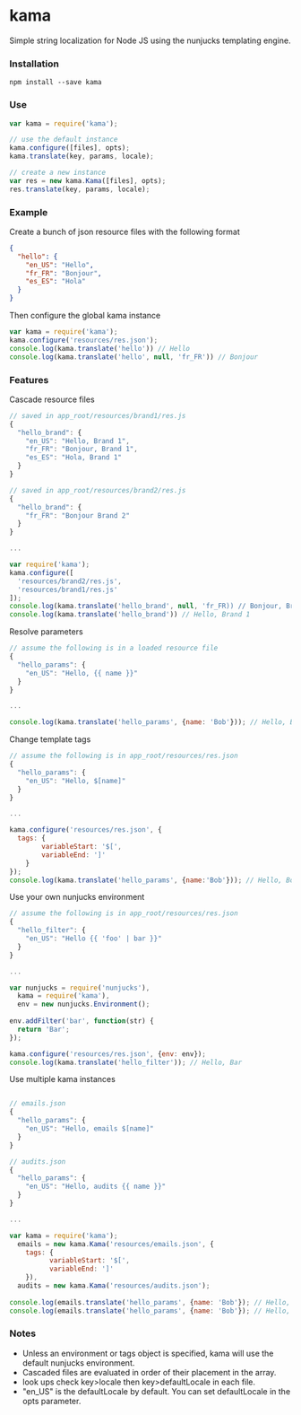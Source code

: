 # kama
Simple string localization for Node JS using the nunjucks templating engine.

### Installation
`npm install --save kama`

### Use
```js
var kama = require('kama');

// use the default instance
kama.configure([files], opts);
kama.translate(key, params, locale);

// create a new instance
var res = new kama.Kama([files], opts);
res.translate(key, params, locale);
```

### Example
Create a bunch of json resource files with the following format

```json
{
  "hello": {
    "en_US": "Hello",
    "fr_FR": "Bonjour",
    "es_ES": "Hola"
  }
}
```

Then configure the global kama instance
```js
var kama = require('kama');
kama.configure('resources/res.json');
console.log(kama.translate('hello')) // Hello
console.log(kama.translate('hello', null, 'fr_FR')) // Bonjour
```

### Features
Cascade resource files
```js
// saved in app_root/resources/brand1/res.js
{
  "hello_brand": {
    "en_US": "Hello, Brand 1",
    "fr_FR": "Bonjour, Brand 1",
    "es_ES": "Hola, Brand 1"
  }
}

// saved in app_root/resources/brand2/res.js
{
  "hello_brand": {
    "fr_FR": "Bonjour Brand 2"
  }
}

...

var require('kama');
kama.configure([
  'resources/brand2/res.js',
  'resources/brand1/res.js'
]);
console.log(kama.translate('hello_brand', null, 'fr_FR)) // Bonjour, Brand 2
console.log(kama.translate('hello_brand')) // Hello, Brand 1
```

Resolve parameters
```js
// assume the following is in a loaded resource file
{
  "hello_params": {
    "en_US": "Hello, {{ name }}"
  }
}

...

console.log(kama.translate('hello_params', {name: 'Bob'})); // Hello, Bob
```

Change template tags
```js
// assume the following is in app_root/resources/res.json
{
  "hello_params": {
    "en_US": "Hello, $[name]"
  }
}

...

kama.configure('resources/res.json', {
  tags: {
		variableStart: '$[',
		variableEnd: ']'
	}
});
console.log(kama.translate('hello_params', {name:'Bob'})); // Hello, Bob
```

Use your own nunjucks environment
```js
// assume the following is in app_root/resources/res.json
{
  "hello_filter": {
    "en_US": "Hello {{ 'foo' | bar }}"
  }
}

...

var nunjucks = require('nunjucks'),
  kama = require('kama'),
  env = new nunjucks.Environment();
  
env.addFilter('bar', function(str) {
  return 'Bar';
});

kama.configure('resources/res.json', {env: env});
console.log(kama.translate('hello_filter')); // Hello, Bar
```

Use multiple kama instances
```js

// emails.json
{
  "hello_params": {
    "en_US": "Hello, emails $[name]"
  }
}

// audits.json
{
  "hello_params": {
    "en_US": "Hello, audits {{ name }}"
  }
}

...

var kama = require('kama');
  emails = new kama.Kama('resources/emails.json', {
    tags: {
		  variableStart: '$[',
		  variableEnd: ']'
	}),
  audits = new kama.Kama('resources/audits.json');
  
console.log(emails.translate('hello_params', {name: 'Bob'}); // Hello, emails Bob
console.log(emails.translate('hello_params', {name: 'Bob'}); // Hello, audits Bob
```

### Notes
* Unless an environment or tags object is specified, kama will use the default nunjucks environment.
* Cascaded files are evaluated in order of their placement in the array.
* look ups check key>locale then key>defaultLocale in each file.
* "en_US" is the defaultLocale by default.  You can set defaultLocale in the opts parameter.


